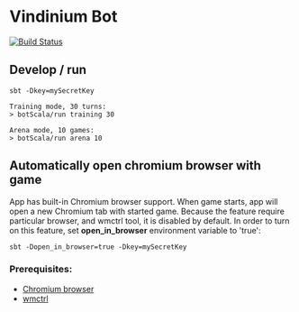 # Vindinium Bot 
[![Build Status](https://travis-ci.org/wojda/vindinium-bot.svg?branch=master)](https://travis-ci.org/wojda/vindinium-bot) 

## Develop / run

```
sbt -Dkey=mySecretKey

Training mode, 30 turns:
> botScala/run training 30

Arena mode, 10 games:
> botScala/run arena 10
```


## Automatically open chromium browser with game
App has built-in Chromium browser support. When game starts, app will open a new Chromium tab with started game.
Because the feature require particular browser, and wmctrl tool, it is disabled by default.
In order to turn on this feature, set **open_in_browser** environment variable to 'true':
```
sbt -Dopen_in_browser=true -Dkey=mySecretKey 
```

### Prerequisites:
* [Chromium browser](https://www.chromium.org/Home)
* [wmctrl](https://sites.google.com/site/tstyblo/wmctrl)
